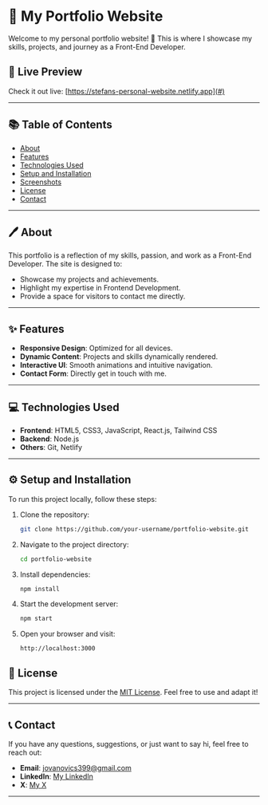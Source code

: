 # 📄 My Portfolio Website

Welcome to my personal portfolio website! 🎨 This is where I showcase my skills, projects, and journey as a Front-End Developer.

## 🌟 Live Preview

Check it out live: [https://stefans-personal-website.netlify.app](#)

---

## 📚 Table of Contents

- [About](#-about)
- [Features](#-features)
- [Technologies Used](#-technologies-used)
- [Setup and Installation](#-setup-and-installation)
- [Screenshots](#-screenshots)
- [License](#-license)
- [Contact](#-contact)

---

## 🖊 About

This portfolio is a reflection of my skills, passion, and work as a Front-End Developer. The site is designed to:

- Showcase my projects and achievements.
- Highlight my expertise in Frontend Development.
- Provide a space for visitors to contact me directly.

---

## ✨ Features

- **Responsive Design**: Optimized for all devices.
- **Dynamic Content**: Projects and skills dynamically rendered.
- **Interactive UI**: Smooth animations and intuitive navigation.
- **Contact Form**: Directly get in touch with me.

---

## 💻 Technologies Used

- **Frontend**: HTML5, CSS3, JavaScript, React.js, Tailwind CSS
- **Backend**: Node.js
- **Others**: Git, Netlify

---

## ⚙️ Setup and Installation

To run this project locally, follow these steps:

1. Clone the repository:
   ```bash
   git clone https://github.com/your-username/portfolio-website.git
   ```
2. Navigate to the project directory:
   ```bash
   cd portfolio-website
   ```
3. Install dependencies:
   ```bash
   npm install
   ```
4. Start the development server:
   ```bash
   npm start
   ```
5. Open your browser and visit:
   ```
   http://localhost:3000
   ```

## 📝 License

This project is licensed under the [MIT License](LICENSE). Feel free to use and adapt it!

---

## 📞 Contact

If you have any questions, suggestions, or just want to say hi, feel free to reach out:

- **Email**: [jovanovics399@gmail.com](mailto:jovanovics399@gmail.com)
- **LinkedIn**: [My LinkedIn](https://www.linkedin.com/in/stefan-jovanovic-73081929a/)
- **X**: [My X](https://x.com/StefanJ54903340)

---
